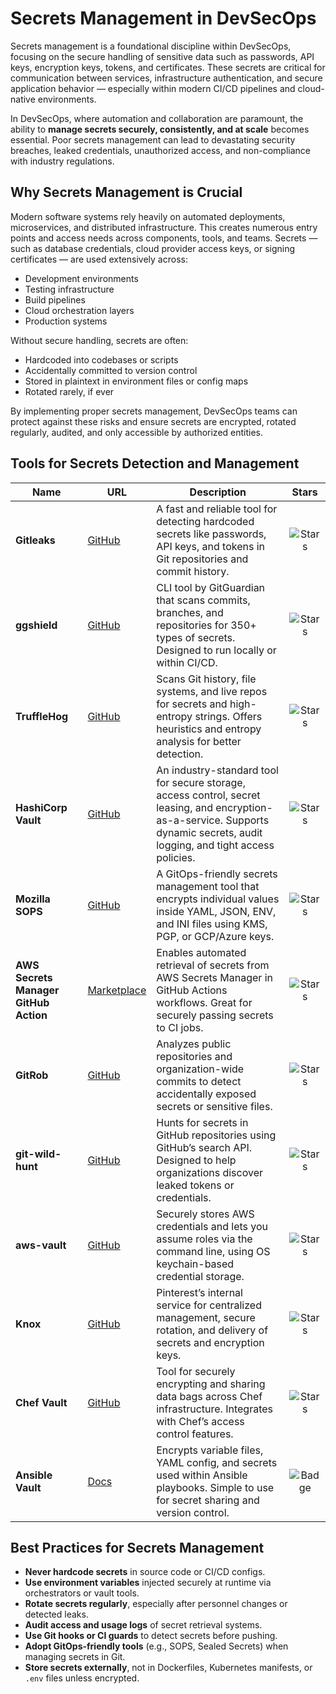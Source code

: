 # Secrets Management in DevSecOps

Secrets management is a foundational discipline within DevSecOps, focusing on the secure handling of sensitive data such as passwords, API keys, encryption keys, tokens, and certificates. These secrets are critical for communication between services, infrastructure authentication, and secure application behavior — especially within modern CI/CD pipelines and cloud-native environments.

In DevSecOps, where automation and collaboration are paramount, the ability to **manage secrets securely, consistently, and at scale** becomes essential. Poor secrets management can lead to devastating security breaches, leaked credentials, unauthorized access, and non-compliance with industry regulations.

## Why Secrets Management is Crucial

Modern software systems rely heavily on automated deployments, microservices, and distributed infrastructure. This creates numerous entry points and access needs across components, tools, and teams. Secrets — such as database credentials, cloud provider access keys, or signing certificates — are used extensively across:

- Development environments
- Testing infrastructure
- Build pipelines
- Cloud orchestration layers
- Production systems

Without secure handling, secrets are often:
- Hardcoded into codebases or scripts
- Accidentally committed to version control
- Stored in plaintext in environment files or config maps
- Rotated rarely, if ever

By implementing proper secrets management, DevSecOps teams can protect against these risks and ensure secrets are encrypted, rotated regularly, audited, and only accessible by authorized entities.


## Tools for Secrets Detection and Management

| Name | URL | Description | Stars |
|------|-----|-------------|:-----:|
| **Gitleaks** | [GitHub](https://github.com/zricethezav/gitleaks) | A fast and reliable tool for detecting hardcoded secrets like passwords, API keys, and tokens in Git repositories and commit history. | ![Stars](https://img.shields.io/github/stars/zricethezav/gitleaks?style=for-the-badge) |
| **ggshield** | [GitHub](https://github.com/gitguardian/ggshield) | CLI tool by GitGuardian that scans commits, branches, and repositories for 350+ types of secrets. Designed to run locally or within CI/CD. | ![Stars](https://img.shields.io/github/stars/gitguardian/ggshield?style=for-the-badge) |
| **TruffleHog** | [GitHub](https://github.com/trufflesecurity/truffleHog) | Scans Git history, file systems, and live repos for secrets and high-entropy strings. Offers heuristics and entropy analysis for better detection. | ![Stars](https://img.shields.io/github/stars/trufflesecurity/truffleHog?style=for-the-badge) |
| **HashiCorp Vault** | [GitHub](https://github.com/hashicorp/vault) | An industry-standard tool for secure storage, access control, secret leasing, and encryption-as-a-service. Supports dynamic secrets, audit logging, and tight access policies. | ![Stars](https://img.shields.io/github/stars/hashicorp/vault?style=for-the-badge) |
| **Mozilla SOPS** | [GitHub](https://github.com/mozilla/sops) | A GitOps-friendly secrets management tool that encrypts individual values inside YAML, JSON, ENV, and INI files using KMS, PGP, or GCP/Azure keys. | ![Stars](https://img.shields.io/github/stars/mozilla/sops?style=for-the-badge) |
| **AWS Secrets Manager GitHub Action** | [Marketplace](https://github.com/marketplace/actions/aws-secrets-manager-actions) | Enables automated retrieval of secrets from AWS Secrets Manager in GitHub Actions workflows. Great for securely passing secrets to CI jobs. | ![Stars](https://img.shields.io/github/stars/say8425/aws-secrets-manager-actions?style=for-the-badge) |
| **GitRob** | [GitHub](https://github.com/michenriksen/gitrob) | Analyzes public repositories and organization-wide commits to detect accidentally exposed secrets or sensitive files. | ![Stars](https://img.shields.io/github/stars/michenriksen/gitrob?style=for-the-badge) |
| **git-wild-hunt** | [GitHub](https://github.com/d1vious/git-wild-hunt) | Hunts for secrets in GitHub repositories using GitHub’s search API. Designed to help organizations discover leaked tokens or credentials. | ![Stars](https://img.shields.io/github/stars/d1vious/git-wild-hunt?style=for-the-badge) |
| **aws-vault** | [GitHub](https://github.com/99designs/aws-vault) | Securely stores AWS credentials and lets you assume roles via the command line, using OS keychain-based credential storage. | ![Stars](https://img.shields.io/github/stars/99designs/aws-vault?style=for-the-badge) |
| **Knox** | [GitHub](https://github.com/pinterest/knox) | Pinterest’s internal service for centralized management, secure rotation, and delivery of secrets and encryption keys. | ![Stars](https://img.shields.io/github/stars/Pinterest/Knox?style=for-the-badge) |
| **Chef Vault** | [GitHub](https://github.com/chef/chef-vault) | Tool for securely encrypting and sharing data bags across Chef infrastructure. Integrates with Chef’s access control features. | ![Stars](https://img.shields.io/github/stars/chef/chef-vault?style=for-the-badge) |
| **Ansible Vault** | [Docs](https://docs.ansible.com/ansible/latest/cli/ansible-vault.html) | Encrypts variable files, YAML config, and secrets used within Ansible playbooks. Simple to use for secret sharing and version control. | ![Badge](https://img.shields.io/github/stars/ansible-community/ansible-vault?style=for-the-badge) |


## ️Best Practices for Secrets Management

- **Never hardcode secrets** in source code or CI/CD configs.
- **Use environment variables** injected securely at runtime via orchestrators or vault tools.
- **Rotate secrets regularly**, especially after personnel changes or detected leaks.
- **Audit access and usage logs** of secret retrieval systems.
- **Use Git hooks or CI guards** to detect secrets before pushing.
- **Adopt GitOps-friendly tools** (e.g., SOPS, Sealed Secrets) when managing secrets in Git.
- **Store secrets externally**, not in Dockerfiles, Kubernetes manifests, or `.env` files unless encrypted.

